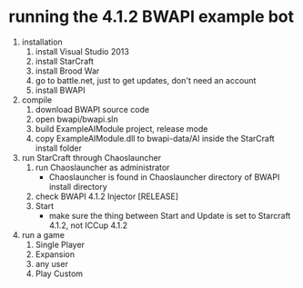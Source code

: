 running the 4.1.2 BWAPI example bot
===================================
1. installation
	1. install Visual Studio 2013
	2. install StarCraft
	3. install Brood War
	4. go to battle.net, just to get updates, don't need an account
	5. install BWAPI
2. compile
	1. download BWAPI source code
	2. open bwapi/bwapi.sln
	3. build ExampleAIModule project, release mode
	4. copy ExampleAIModule.dll to bwapi-data/AI inside the StarCraft install folder
3. run StarCraft through Chaoslauncher
	1. run Chaoslauncher as administrator
		- Chaoslauncher is found in Chaoslauncher directory of BWAPI install directory
	3. check BWAPI 4.1.2 Injector [RELEASE]
	4. Start
		- make sure the thing between Start and Update is set to Starcraft 4.1.2, not ICCup 4.1.2
4. run a game
	1. Single Player
	2. Expansion
	3. any user
	4. Play Custom
